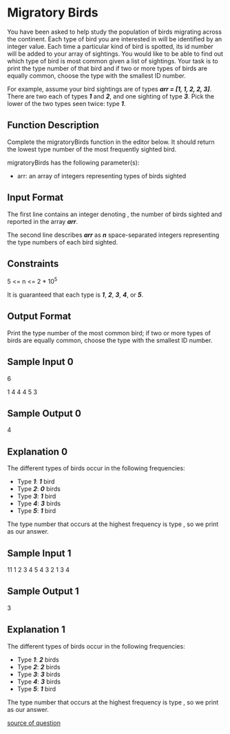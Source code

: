 # Migratory Birds

You have been asked to help study the population of birds migrating across the continent. Each type of bird you are interested in will be identified by an integer value. Each time a particular kind of bird is spotted, its id number will be added to your array of sightings. You would like to be able to find out which type of bird is most common given a list of sightings. Your task is to print the type number of that bird and if two or more types of birds are equally common, choose the type with the smallest ID number.

For example, assume your bird sightings are of types **_arr = [1, 1, 2, 2, 3]_**. There are two each of types **_1_** and **_2_**, and one sighting of type **_3_**. Pick the lower of the two types seen twice: type **_1_**.

## Function Description

Complete the migratoryBirds function in the editor below. It should return the lowest type number of the most frequently sighted bird.

migratoryBirds has the following parameter(s):

- arr: an array of integers representing types of birds sighted

## Input Format

The first line contains an integer denoting , the number of birds sighted and reported in the array **_arr_**.

The second line describes **_arr_** as **_n_** space-separated integers representing the type numbers of each bird sighted.

## Constraints

5 <= n <= 2 \* 10<sup>5</sup>

It is guaranteed that each type is **_1_**, **_2_**, **_3_**, **_4_**, or **_5_**.

## Output Format

Print the type number of the most common bird; if two or more types of birds are equally common, choose the type with the smallest ID number.

## Sample Input 0

6

1 4 4 4 5 3

## Sample Output 0

4

## Explanation 0

The different types of birds occur in the following frequencies:

- Type **_1_**: **_1_** bird
- Type **_2_**: **_0_** birds
- Type **_3_**: **_1_** bird
- Type **_4_**: **_3_** birds
- Type **_5_**: **_1_** bird

The type number that occurs at the highest frequency is type , so we print as our answer.

## Sample Input 1

11
1 2 3 4 5 4 3 2 1 3 4

## Sample Output 1

3

## Explanation 1

The different types of birds occur in the following frequencies:

- Type **_1_**: **_2_** birds
- Type **_2_**: **_2_** birds
- Type **_3_**: **_3_** birds
- Type **_4_**: **_3_** birds
- Type **_5_**: **_1_** bird

The type number that occurs at the highest frequency is type , so we print as our answer.

[source of question](https://www.hackerrank.com/challenges/migratory-birds/problem)
